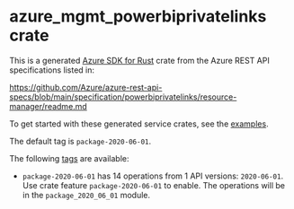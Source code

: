 # azure_mgmt_powerbiprivatelinks crate

This is a generated [Azure SDK for Rust](https://github.com/Azure/azure-sdk-for-rust) crate from the Azure REST API specifications listed in:

https://github.com/Azure/azure-rest-api-specs/blob/main/specification/powerbiprivatelinks/resource-manager/readme.md

To get started with these generated service crates, see the [examples](https://github.com/Azure/azure-sdk-for-rust/blob/main/services/README.md#examples).

The default tag is `package-2020-06-01`.

The following [tags](https://github.com/Azure/azure-sdk-for-rust/blob/main/services/tags.md) are available:

- `package-2020-06-01` has 14 operations from 1 API versions: `2020-06-01`. Use crate feature `package-2020-06-01` to enable. The operations will be in the `package_2020_06_01` module.